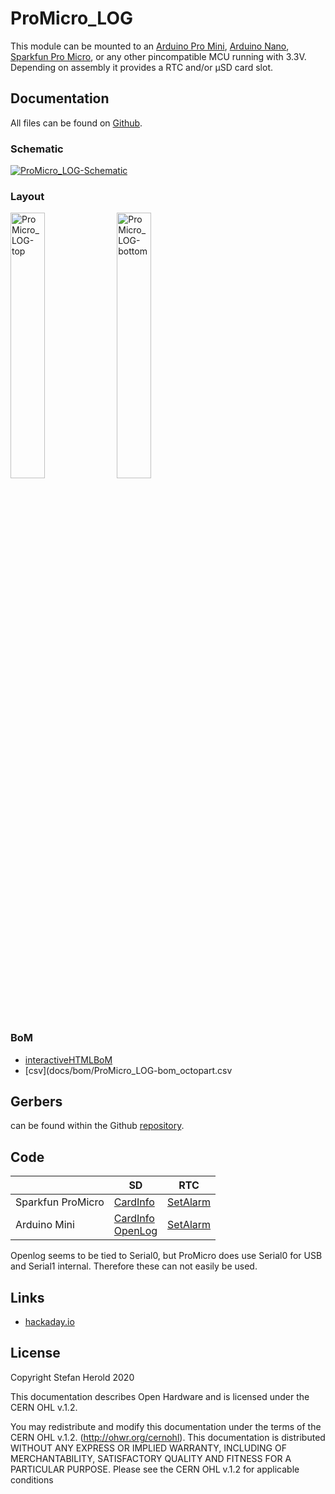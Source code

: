 # ProMicro_LOG
This module can be mounted to an [Arduino Pro Mini](https://www.sparkfun.com/products/11113), [Arduino Nano](https://store.arduino.cc/arduino-nano), [Sparkfun Pro Micro](https://www.sparkfun.com/products/12587), or any other pincompatible MCU running with 3.3V. Depending on assembly it provides a RTC and/or µSD card slot.


## Documentation
All files can be found on [Github](https://github.com/nerdyscout/ProMicro/tree/master/LOG).


### Schematic
[![ProMicro_LOG-Schematic](docs/img/ProMicro_LOG-schematic.svg)](docs/ProMicro_LOG-schematic.pdf)


### Layout
<a href="docs/ProMicro_LOG-top.pdf"><img src="docs/img/ProMicro_LOG-top.svg" alt="ProMicro_LOG-top" width="33%"/></a>
<a href="docs/ProMicro_LOG-bottom.pdf"><img src="docs/img/ProMicro_LOG-bottom.svg" alt="ProMicro_LOG-bottom" width="33%"/></a>


### BoM
  * [interactiveHTMLBoM](https://nerdyscout.github.io/ProMicro/LOG/docs/bom/ProMicro_LOG-ibom.html)
  * [csv](docs/bom/ProMicro_LOG-bom_octopart.csv


## Gerbers
can be found within the Github [repository](gerbers).


## Code
| | SD | RTC |
| --- | --- | --- |
| Sparkfun ProMicro | [CardInfo](examples/CardInfo/CardInfo.ino) | [SetAlarm](examples/SetAlarm/SetAlarm.ino) |
| Arduino Mini | [CardInfo](examples/CardInfo/CardInfo.ino)<br>[OpenLog](examples/OpenLog/OpenLog.ino) | [SetAlarm](examples/SetAlarm/SetAlarm.ino) |

Openlog seems to be tied to Serial0, but ProMicro does use Serial0 for USB and Serial1 internal. Therefore these can not easily be used.


## Links
  * [hackaday.io](https://hackaday.io/project/171898-promicro)


## License
Copyright Stefan Herold 2020

This documentation describes Open Hardware and is licensed under the CERN OHL v.1.2.

You may redistribute and modify this documentation under the terms of the CERN OHL v.1.2. (http://ohwr.org/cernohl). This documentation is distributed WITHOUT ANY EXPRESS OR IMPLIED WARRANTY, INCLUDING OF MERCHANTABILITY, SATISFACTORY QUALITY AND FITNESS FOR A PARTICULAR PURPOSE. Please see the CERN OHL v.1.2 for applicable conditions
